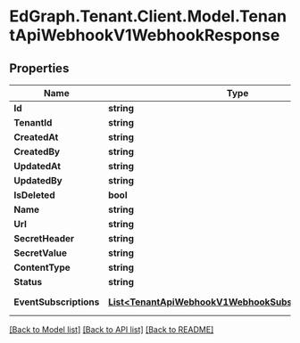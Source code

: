 # EdGraph.Tenant.Client.Model.TenantApiWebhookV1WebhookResponse

## Properties

Name | Type | Description | Notes
------------ | ------------- | ------------- | -------------
**Id** | **string** |  | [optional] 
**TenantId** | **string** |  | [optional] 
**CreatedAt** | **string** |  | [optional] 
**CreatedBy** | **string** |  | [optional] 
**UpdatedAt** | **string** |  | [optional] 
**UpdatedBy** | **string** |  | [optional] 
**IsDeleted** | **bool** |  | [optional] 
**Name** | **string** |  | [optional] 
**Url** | **string** |  | [optional] 
**SecretHeader** | **string** |  | [optional] 
**SecretValue** | **string** |  | [optional] 
**ContentType** | **string** |  | [optional] 
**Status** | **string** |  | [optional] 
**EventSubscriptions** | [**List&lt;TenantApiWebhookV1WebhookSubscriberResponse&gt;**](TenantApiWebhookV1WebhookSubscriberResponse.md) |  | [optional] [readonly] 

[[Back to Model list]](../README.md#documentation-for-models) [[Back to API list]](../README.md#documentation-for-api-endpoints) [[Back to README]](../README.md)

